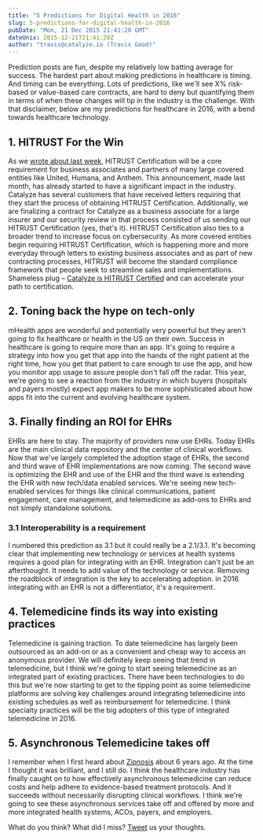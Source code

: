 ```yaml
---
title: "5 Predictions for Digital Health in 2016"
slug: 5-predictions-for-digital-health-in-2016
pubDate: "Mon, 21 Dec 2015 21:41:20 GMT"
dateUnix: 2015-12-21T21:41:20Z
author: "travis@catalyze.io (Travis Good)"
---
```

Prediction posts are fun, despite my relatively low batting average for success. The hardest part about making predictions in healthcare is timing. And timing can be everything. Lots of predictions, like we'll see X% risk-based or value-based care contracts, are hard to deny but quantifying them in terms of when these changes will tip in the industry is the challenge. With that disclaimer, below are my predictions for healthcare in 2016, with a bend towards healthcare technology.

## 1. HITRUST For the Win

As we [wrote about last week][1], HITRUST Certification will be a core requirement for business associates and partners of many large covered entities like United, Humana, and Anthem. This announcement, made last month, has already started to have a significant impact in the industry. Catalyze has several customers that have received letters requiring that they start the process of obtaining HITRUST Certification. Additionally, we are finalizing a contract for Catalyze as a business associate for a large insurer and our security review in that process consisted of us sending our HITRUST Certification (yes, that's it). HITRUST Certification also ties to a broader trend to increase focus on cybersecurity. As more covered entities begin requiring HITRUST Certification, which is happening more and more everyday through letters to existing business associates and as part of new contracting processes, HITRUST will become the standard compliance framework that people seek to streamline sales and implementations. Shameless plug – [Catalyze is HITRUST Certified][2] and can accelerate your path to certification.

## 2. Toning back the hype on tech-only

mHealth apps are wonderful and potentially very powerful but they aren't going to fix healthcare or health in the US on their own. Success in healthcare is going to require more than an app. It's going to require a strategy into how you get that app into the hands of the right patient at the right time, how you get that patient to care enough to use the app, and how you monitor app usage to assure people don't fall off the radar. This year, we're going to see a reaction from the industry in which buyers (hospitals and payers mostly) expect app makers to be more sophisticated about how apps fit into the current and evolving healthcare system.

## 3. Finally finding an ROI for EHRs

EHRs are here to stay. The majority of providers now use EHRs. Today EHRs are the main clinical data repository and the center of clinical workflows. Now that we've largely completed the adoption stage of EHRs, the second and third wave of EHR implementations are now coming. The second wave is optimizing the EHR and use of the EHR and the third wave is extending the EHR with new tech/data enabled services. We're seeing new tech-enabled services for things like clinical communications, patient engagement, care management, and telemedicine as add-ons to EHRs and not simply standalone solutions.

### 3.1 Interoperability is a requirement

I numbered this prediction as 3.1 but it could really be a 2.1/3.1. It's becoming clear that implementing new technology or services at health systems requires a good plan for integrating with an EHR. Integration can't just be an afterthought. It needs to add value of the technology or service. Removing the roadblock of integration is the key to accelerating adoption. in 2016 integrating with an EHR is not a differentiator, it's a requirement.

## 4. Telemedicine finds its way into existing practices

Telemedicine is gaining traction. To date telemedicine has largely been outsourced as an add-on or as a convenient and cheap way to access an anonymous provider. We will definitely keep seeing that trend in telemedicine, but I think we're going to start seeing telemedicine as an integrated part of existing practices. There have been technologies to do this but we're now starting to get to the tipping point as some telemedicine platforms are solving key challenges around integrating telemedicine into existing schedules as well as reimbursement for telemedicine. I think specialty practices will be the big adopters of this type of integrated telemedicine in 2016.

## 5. Asynchronous Telemedicine takes off

I remember when I first heard about [Zipnosis][3] about 6 years ago. At the time I thought it was brilliant, and I still do. I think the healthcare industry has finally caught on to how effectively asynchronous telemedicine can reduce costs and help adhere to evidence-based treatment protocols. And it succeeds without necessarily disrupting clinical workflows. I think we're going to see these asynchronous services take off and offered by more and more integrated health systems, ACOs, payers, and employers.

What do you think? What did I miss? [Tweet][4] us your thoughts.

[1]: http://content.catalyze.io/blog/hitrust-will-be-a-core-requirement-to-do-business-with-healthcare-enterprises
[2]: http://content.catalyze.io/blog/catalyze-is-hitrust-certified
[3]: https://catalyze.io/customers/zipnosis
[4]: https://twitter.com/catalyzeio
